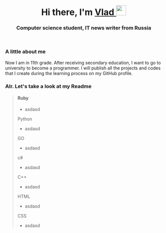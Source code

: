 <a id="banner"></a>
  <h1 align="center">Hi there, I'm 
    <a href="..." target="_blank">Vlad
    </a> 
    <img src="https://github.com/blackcater/blackcater/raw/main/images/Hi.gif"    height="32"/>  
  </h1>
  <h3 align="center">Computer science student, IT news writer from Russia </h3>
  <br>
  
 ### A little about me
Now I am in 11th grade. After receiving secondary education, I want to go to university to become a programmer. I will publish all the projects and codes that I create during the learning process on my GitHub profile. <br>
### Alr. Let's take a look at my Readme
> #### Ruby <br>
> - asdasd
> 
> Python <br>
> - asdasd
>   
> GO <br>
> - asdasd
>   
> c# <br>
> - asdasd
>   
> C++ <br>
> - asdasd
>
> HTML <br>
> - asdasd
>
> CSS <br>
> - asdasd
>   

